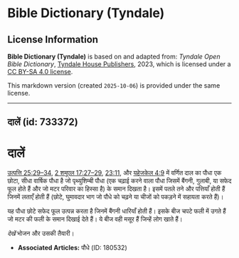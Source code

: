 # Bible Dictionary (Tyndale)

## License Information

**Bible Dictionary (Tyndale)** is based on and adapted from: _Tyndale Open Bible Dictionary_, [Tyndale House Publishers](https://tyndaleopenresources.com/), 2023, which is licensed under a [CC BY-SA 4.0 license](https://creativecommons.org/licenses/by-sa/4.0/legalcode.en).

This markdown version (created `2025-10-06`) is provided under the same license.



--------------------------------

## दालें (id: 733372)

दालें
=====

[उत्पत्ति 25:29–34](https://ref.ly/Gen25:29-Gen25:34), [2 शमूएल 17:27–29](https://ref.ly/2Sam17:27-2Sam17:29), [23:11](https://ref.ly/2Sam23:11), और [यहेजकेल 4:9](https://ref.ly/Ezek4:9) में वर्णित दाल का पौधा एक छोटा, सीधा वार्षिक पौधा है जो पृथ्युशिम्बी पौधा (एक चढ़ाई करने वाला पौधा जिसमें बैंगनी, गुलाबी, या सफेद फूल होते हैं और जो मटर परिवार का हिस्सा है) के समान दिखता है। इसमें पतले तने और पत्तियाँ होती हैं जिनमें लताएँ होती हैं (छोटे, घुमावदार भाग जो पौधे को चढ़ने या चीजों को पकड़ने में सहायता करते हैं)।

यह पौधा छोटे सफेद फूल उत्पन्न करता है जिनमें बैंगनी धारियाँ होती हैं। इसके बीज चपटे फली में उगते हैं जो मटर की फली के समान दिखाई देते हैं। ये बीज वही मसूर हैं जिन्हें लोग खाते हैं।

*देखें* भोजन और उसकी तैयारी।

* **Associated Articles:** पौधे (ID: 180532)


